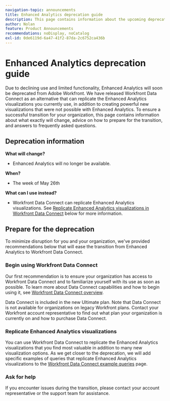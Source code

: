 ```yaml
---
navigation-topic: announcements
title: Enhanced Analytics deprecation guide
description: This page contains information about the upcoming deprecation of Enhanced Analytics.
author: Nolan
feature: Product Announcements
recommendations: noDisplay, noCatalog
exl-id: 0de6119d-6a47-41f2-87da-2c6752ca436b
---
```

# Enhanced Analytics deprecation guide

Due to declining use and limited functionality, Enhanced Analytics will soon be deprecated from Adobe Workfront. We have released Workfront Data Connect as an alternative that can replicate the Enhanced Analytics visualizations you currently use, in addition to creating powerful new visualizations that were not possible with Enhanced Analytics. To ensure a successful transition for your organization, this page contains information about what exactly will change, advice on how to prepare for the transition, and answers to frequently asked questions.

## Deprecation information

**What will change?**

* Enhanced Analytics will no longer be available.

**When?**

* The week of May 26th

**What can I use instead?**

* Workfront Data Connect can replicate Enhanced Analytics visualizations. See [Replicate Enhanced Analytics visualizations in Workfront Data Connect](#replicate-enhanced-analytics-visualizations-in-workfront-data-connect) below for more information.

## Prepare for the deprecation

To minimize disruption for you and your organization, we've provided recommendations below that will ease the transition from Enhanced Analytics to Workfront Data Connect.

### Begin using Workfront Data Connect

Our first recommendation is to ensure your organization has access to Workfront Data Connect and to familiarize yourself with its use as soon as possible. To learn more about Data Connect capabilities and how to begin using it, see [Workfront Data Connect overview](/help/quicksilver/reports-and-dashboards/data-lake/data-lake-overview.md).

Data Connect is included in the new Ultimate plan<!--, and can be purchased as an add-on to the new Select and Prime plans-->. Note that Data Connect is not available for organizations on legacy Workfront plans. Contact your Workfront account representative to find out what plan your organization is currently on and how to purchase Data Connect.

### Replicate Enhanced Analytics visualizations

You can use Workfront Data Connect to replicate the Enhanced Analytics visualizations that you find most valuable in addition to many new visualization options. As we get closer to the deprecation, we will add specific examples of queries that replicate Enhanced Analytics visualizations to the [Workfront Data Connect example queries](/help/quicksilver/reports-and-dashboards/data-lake/basic-query-examples.md) page.

### Ask for help

If you encounter issues during the transition, please contact your account representative or the support team for assistance.

<!--
## FAQ

+++ Will I be able to continue using Enhanced Analytics after the deprecation?

No, it will be completely removed from the application.
+++

+++ What do I do if my organization is on a legacy Workfront plan but I want to use Data Connect?

Contact your account representative about moving to one of the new Workfront plans.
+++
-->
